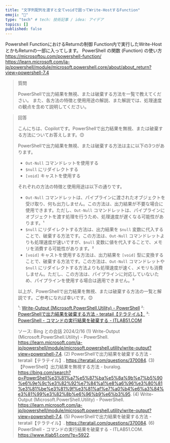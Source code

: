 ```yaml
---
title: "文字列配列を渡すと全てvoidで囲ってWrite-HostするFunction"
emoji: "👏"
type: "tech" # tech: 技術記事 / idea: アイデア
topics: []
published: false
---
```


Powershell FunctionにおけるReturnの制御
Function内で実行したWrite-HostとかもReturnの一部に入ってします。
PowerShell の関数 (Function) の使い方 https://microsoftou.com/powershell-function/
https://learn.microsoft.com/ja-jp/powershell/module/microsoft.powershell.core/about/about_return?view=powershell-7.4

> 質問
> 
> PowerShellで出力結果を無視、または破棄する方法を一覧で教えてください。
> また、各方法の特徴と使用用途の解説、また解説では、処理速度の観点を含めて説明してください。

> 回答
> 
> こんにちは、Copilotです。PowerShellで出力結果を無視、または破棄する方法についてお答えします。😊
> 
> PowerShellで出力結果を無視、または破棄する方法は主に以下の3つがあります。
> 
> - `Out-Null` コマンドレットを使用する
> - `$null` にリダイレクトする
> - `[void]` キャストを使用する
> 
> それぞれの方法の特徴と使用用途は以下の通りです。
> 
> - `Out-Null` コマンドレットは、パイプラインに渡されたオブジェクトを受け取り、何も出力しません。この方法は、出力結果が不要な場合に使用できます。ただし、`Out-Null` コマンドレットは、パイプラインにオブジェクトを渡す処理を行うため、処理速度が遅くなる可能性があります。¹
> - `$null` にリダイレクトする方法は、出力結果を `$null` 変数に代入することで、破棄する方法です。この方法は、`Out-Null` コマンドレットよりも処理速度が速いですが、`$null` 変数に値を代入することで、メモリを消費する可能性があります。²
> - `[void]` キャストを使用する方法は、出力結果を `[void]` 型に変換することで、破棄する方法です。この方法は、`Out-Null` コマンドレットや `$null` にリダイレクトする方法よりも処理速度が速く、メモリも消費しません。ただし、この方法は、パイプラインに対応していないため、パイプラインを使用する場合は適用できません。³
> 
> 以上が、PowerShellで出力結果を無視、または破棄する方法の一覧と解説です。ご参考になれば幸いです。😊
> 
> ¹: [Write-Output (Microsoft.PowerShell.Utility) - PowerShell](^1^)
> ²: [PowerShellで出力結果を破棄する方法 - teratail【テラテイル】](^2^)
> ³: [PowerShell - コマンドの実行結果を破棄する - ITLAB51.COM](^4^)
> 
> ソース: Bing との会話 2024/2/16
> (1) Write-Output (Microsoft.PowerShell.Utility) - PowerShell. https://learn.microsoft.com/ja-jp/powershell/module/microsoft.powershell.utility/write-output?view=powershell-7.4.
> (2) PowerShellで出力結果を破棄する方法 - teratail【テラテイル】. https://teratail.com/questions/370084.
> (3) 【PowerShell】出力結果を無視する方法 - buralog. https://bing.com/search?q=PowerShell%e3%81%a7%e5%87%ba%e5%8a%9b%e7%b5%90%e6%9e%9c%e3%82%92%e7%84%a1%e8%a6%96%e3%80%81%e3%81%be%e3%81%9f%e3%81%af%e7%a0%b4%e6%a3%84%e3%81%99%e3%82%8b%e6%96%b9%e6%b3%95.
> (4) Write-Output (Microsoft.PowerShell.Utility) - PowerShell. https://learn.microsoft.com/ja-jp/powershell/module/microsoft.powershell.utility/write-output?view=powershell-7.4.
> (5) PowerShellで出力結果を破棄する方法 - teratail【テラテイル】. https://teratail.com/questions/370084.
> (6) PowerShell - コマンドの実行結果を破棄する - ITLAB51.COM. https://www.itlab51.com/?p=5922.